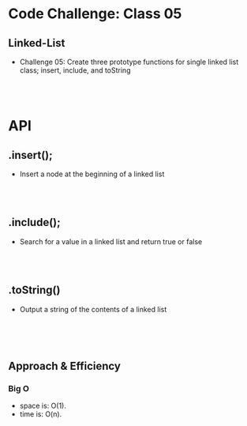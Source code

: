 # Code Challenge: Class 05

## Linked-List
 - Challenge 05: Create three prototype functions for single linked list class; insert, include, and toString
<br/>
<br/>
<!-- Description of the challenge --

## Whiteboard Process
<!-- Embedded whiteboard image -->

# API
## .insert();
- Insert a node at the beginning of a linked list
<br/>
<br/>

## .include();
- Search for a value in a linked list and return true or false
<br/>
<br/>

## .toString()
- Output a string of the contents of a linked list

<br/>
<br/>
<br/>

## Approach & Efficiency

### Big O 
- space is: O(1).
- time is: O(n).
